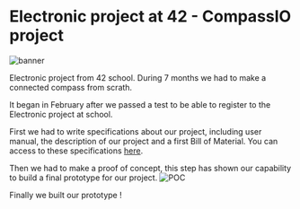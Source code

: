 # Electronic project at 42 - CompassIO project

![banner](https://user-images.githubusercontent.com/32856358/44980396-0e8b2c80-af70-11e8-8289-e7db8ee9852f.jpg)

Electronic project from 42 school. During 7 months we had to make a connected compass from scrath.

It began in February after we passed a test to be able to register to the Electronic project at school.

First we had to write specifications about our project, including user manual, the description of our project and a first Bill of Material. You can access to these specifications [here](https://github.com/fherbine/Electronic_project/blob/master/vomnes_IBoussole_Cahier_des_Charges.pdf).

Then we had to make a proof of concept, this step has shown our capability to build a final prototype for our project.
![POC](https://user-images.githubusercontent.com/32856358/44981069-d4bb2580-af71-11e8-81a6-7152cec3901d.jpg)

Finally we built our prototype !

